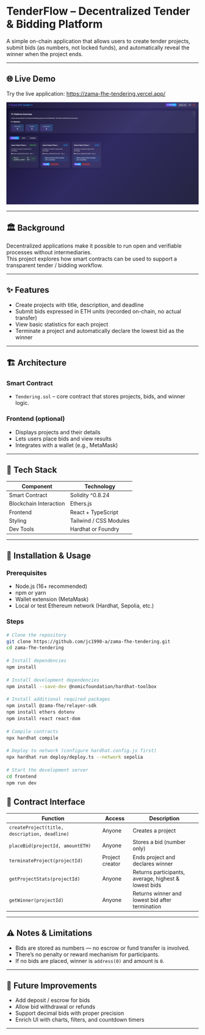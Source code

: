 # TenderFlow – Decentralized Tender & Bidding Platform

A simple on-chain application that allows users to create tender projects, submit bids (as numbers, not locked funds), and automatically reveal the winner when the project ends.

---

## 🌐 Live Demo
Try the live application: https://zama-fhe-tendering.vercel.app/

![界面截图](./image.png)

---

## 🏛️ Background

Decentralized applications make it possible to run open and verifiable processes without intermediaries.  
This project explores how smart contracts can be used to support a transparent tender / bidding workflow.

---

## ✨ Features

- Create projects with title, description, and deadline  
- Submit bids expressed in ETH units (recorded on-chain, no actual transfer)  
- View basic statistics for each project  
- Terminate a project and automatically declare the lowest bid as the winner  

---

## 🏗 Architecture

### Smart Contract

- `Tendering.sol` – core contract that stores projects, bids, and winner logic.

### Frontend (optional)

- Displays projects and their details  
- Lets users place bids and view results  
- Integrates with a wallet (e.g., MetaMask)

---

## 🧰 Tech Stack

| Component | Technology |
|-----------|------------|
| Smart Contract | Solidity ^0.8.24 |
| Blockchain Interaction | Ethers.js |
| Frontend | React + TypeScript |
| Styling | Tailwind / CSS Modules |
| Dev Tools | Hardhat or Foundry |

---

## 🚀 Installation & Usage

### Prerequisites

- Node.js (16+ recommended)  
- npm or yarn  
- Wallet extension (MetaMask)  
- Local or test Ethereum network (Hardhat, Sepolia, etc.)

### Steps

```bash
# Clone the repository
git clone https://github.com/jc1990-a/zama-fhe-tendering.git
cd zama-fhe-tendering

# Install dependencies
npm install

# Install development dependencies
npm install --save-dev @nomicfoundation/hardhat-toolbox

# Install additional required packages
npm install @zama-fhe/relayer-sdk
npm install ethers dotenv
npm install react react-dom

# Compile contracts
npx hardhat compile

# Deploy to network (configure hardhat.config.js first)
npx hardhat run deploy/deploy.ts --network sepolia

# Start the development server
cd frontend
npm run dev   
```

## 📜 Contract Interface

| Function | Access | Description |
|----------|--------|-------------|
| `createProject(title, description, deadline)` | Anyone | Creates a project |
| `placeBid(projectId, amountETH)` | Anyone | Stores a bid (number only) |
| `terminateProject(projectId)` | Project creator | Ends project and declares winner |
| `getProjectStats(projectId)` | Anyone | Returns participants, average, highest & lowest bids |
| `getWinner(projectId)` | Anyone | Returns winner and lowest bid after termination |

---

## ⚠️ Notes & Limitations

- Bids are stored as numbers — no escrow or fund transfer is involved.  
- There’s no penalty or reward mechanism for participants.  
- If no bids are placed, winner is `address(0)` and amount is `0`.  

---

## 🌱 Future Improvements

- Add deposit / escrow for bids  
- Allow bid withdrawal or refunds  
- Support decimal bids with proper precision  
- Enrich UI with charts, filters, and countdown timers  

---